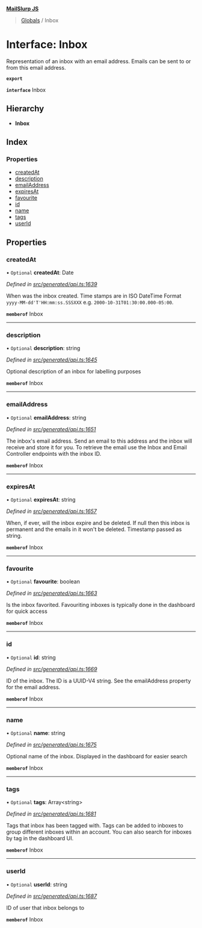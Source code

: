**[MailSlurp JS](../README.md)**

> [Globals](../README.md) / Inbox

# Interface: Inbox

Representation of an inbox with an email address. Emails can be sent to or from this email address.

**`export`** 

**`interface`** Inbox

## Hierarchy

* **Inbox**

## Index

### Properties

* [createdAt](inbox.md#createdat)
* [description](inbox.md#description)
* [emailAddress](inbox.md#emailaddress)
* [expiresAt](inbox.md#expiresat)
* [favourite](inbox.md#favourite)
* [id](inbox.md#id)
* [name](inbox.md#name)
* [tags](inbox.md#tags)
* [userId](inbox.md#userid)

## Properties

### createdAt

• `Optional` **createdAt**: Date

*Defined in [src/generated/api.ts:1639](https://github.com/mailslurp/mailslurp-client/blob/8726614/src/generated/api.ts#L1639)*

When was the inbox created. Time stamps are in ISO DateTime Format `yyyy-MM-dd'T'HH:mm:ss.SSSXXX` e.g. `2000-10-31T01:30:00.000-05:00`.

**`memberof`** Inbox

___

### description

• `Optional` **description**: string

*Defined in [src/generated/api.ts:1645](https://github.com/mailslurp/mailslurp-client/blob/8726614/src/generated/api.ts#L1645)*

Optional description of an inbox for labelling purposes

**`memberof`** Inbox

___

### emailAddress

• `Optional` **emailAddress**: string

*Defined in [src/generated/api.ts:1651](https://github.com/mailslurp/mailslurp-client/blob/8726614/src/generated/api.ts#L1651)*

The inbox's email address. Send an email to this address and the inbox will receive and store it for you. To retrieve the email use the Inbox and Email Controller endpoints with the inbox ID.

**`memberof`** Inbox

___

### expiresAt

• `Optional` **expiresAt**: string

*Defined in [src/generated/api.ts:1657](https://github.com/mailslurp/mailslurp-client/blob/8726614/src/generated/api.ts#L1657)*

When, if ever, will the inbox expire and be deleted. If null then this inbox is permanent and the emails in it won't be deleted. Timestamp passed as string.

**`memberof`** Inbox

___

### favourite

• `Optional` **favourite**: boolean

*Defined in [src/generated/api.ts:1663](https://github.com/mailslurp/mailslurp-client/blob/8726614/src/generated/api.ts#L1663)*

Is the inbox favorited. Favouriting inboxes is typically done in the dashboard for quick access

**`memberof`** Inbox

___

### id

• `Optional` **id**: string

*Defined in [src/generated/api.ts:1669](https://github.com/mailslurp/mailslurp-client/blob/8726614/src/generated/api.ts#L1669)*

ID of the inbox. The ID is a UUID-V4 string. See the emailAddress property for the email address.

**`memberof`** Inbox

___

### name

• `Optional` **name**: string

*Defined in [src/generated/api.ts:1675](https://github.com/mailslurp/mailslurp-client/blob/8726614/src/generated/api.ts#L1675)*

Optional name of the inbox. Displayed in the dashboard for easier search

**`memberof`** Inbox

___

### tags

• `Optional` **tags**: Array\<string>

*Defined in [src/generated/api.ts:1681](https://github.com/mailslurp/mailslurp-client/blob/8726614/src/generated/api.ts#L1681)*

Tags that inbox has been tagged with. Tags can be added to inboxes to group different inboxes within an account. You can also search for inboxes by tag in the dashboard UI.

**`memberof`** Inbox

___

### userId

• `Optional` **userId**: string

*Defined in [src/generated/api.ts:1687](https://github.com/mailslurp/mailslurp-client/blob/8726614/src/generated/api.ts#L1687)*

ID of user that inbox belongs to

**`memberof`** Inbox
